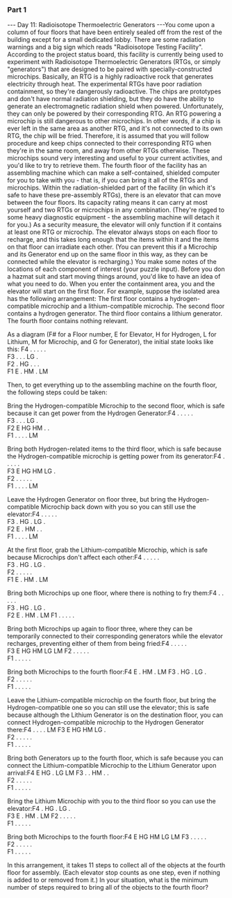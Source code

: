 ### Part 1

--- Day 11: Radioisotope Thermoelectric Generators ---You come upon a column of four floors that have been entirely sealed off from the rest of the building except for a small dedicated lobby.  There are some radiation warnings and a big sign which reads "Radioisotope Testing Facility".
According to the project status board, this facility is currently being used to experiment with Radioisotope Thermoelectric Generators (RTGs, or simply "generators") that are designed to be paired with specially-constructed microchips. Basically, an RTG is a highly radioactive rock that generates electricity through heat.
The experimental RTGs have poor radiation containment, so they're dangerously radioactive. The chips are prototypes and don't have normal radiation shielding, but they do have the ability to generate an electromagnetic radiation shield when powered.  Unfortunately, they can only be powered by their corresponding RTG. An RTG powering a microchip is still dangerous to other microchips.
In other words, if a chip is ever left in the same area as another RTG, and it's not connected to its own RTG, the chip will be fried. Therefore, it is assumed that you will follow procedure and keep chips connected to their corresponding RTG when they're in the same room, and away from other RTGs otherwise.
These microchips sound very interesting and useful to your current activities, and you'd like to try to retrieve them.  The fourth floor of the facility has an assembling machine which can make a self-contained, shielded computer for you to take with you - that is, if you can bring it all of the RTGs and microchips.
Within the radiation-shielded part of the facility (in which it's safe to have these pre-assembly RTGs), there is an elevator that can move between the four floors. Its capacity rating means it can carry at most yourself and two RTGs or microchips in any combination. (They're rigged to some heavy diagnostic equipment - the assembling machine will detach it for you.) As a security measure, the elevator will only function if it contains at least one RTG or microchip. The elevator always stops on each floor to recharge, and this takes long enough that the items within it and the items on that floor can irradiate each other. (You can prevent this if a Microchip and its Generator end up on the same floor in this way, as they can be connected while the elevator is recharging.)
You make some notes of the locations of each component of interest (your puzzle input). Before you don a hazmat suit and start moving things around, you'd like to have an idea of what you need to do.
When you enter the containment area, you and the elevator will start on the first floor.
For example, suppose the isolated area has the following arrangement:
The first floor contains a hydrogen-compatible microchip and a lithium-compatible microchip.
The second floor contains a hydrogen generator.
The third floor contains a lithium generator.
The fourth floor contains nothing relevant.

As a diagram (F# for a Floor number, E for Elevator, H for Hydrogen, L for Lithium, M for Microchip, and G for Generator), the initial state looks like this:
F4 .  .  .  .  .  
F3 .  .  .  LG .  
F2 .  HG .  .  .  
F1 E  .  HM .  LM 

Then, to get everything up to the assembling machine on the fourth floor, the following steps could be taken:

Bring the Hydrogen-compatible Microchip to the second floor, which is safe because it can get power from the Hydrogen Generator:F4 .  .  .  .  .  
F3 .  .  .  LG .  
F2 E  HG HM .  .  
F1 .  .  .  .  LM 

Bring both Hydrogen-related items to the third floor, which is safe because the Hydrogen-compatible microchip is getting power from its generator:F4 .  .  .  .  .  
F3 E  HG HM LG .  
F2 .  .  .  .  .  
F1 .  .  .  .  LM 

Leave the Hydrogen Generator on floor three, but bring the Hydrogen-compatible Microchip back down with you so you can still use the elevator:F4 .  .  .  .  .  
F3 .  HG .  LG .  
F2 E  .  HM .  .  
F1 .  .  .  .  LM 

At the first floor, grab the Lithium-compatible Microchip, which is safe because Microchips don't affect each other:F4 .  .  .  .  .  
F3 .  HG .  LG .  
F2 .  .  .  .  .  
F1 E  .  HM .  LM 

Bring both Microchips up one floor, where there is nothing to fry them:F4 .  .  .  .  .  
F3 .  HG .  LG .  
F2 E  .  HM .  LM 
F1 .  .  .  .  .  

Bring both Microchips up again to floor three, where they can be temporarily connected to their corresponding generators while the elevator recharges, preventing either of them from being fried:F4 .  .  .  .  .  
F3 E  HG HM LG LM 
F2 .  .  .  .  .  
F1 .  .  .  .  .  

Bring both Microchips to the fourth floor:F4 E  .  HM .  LM 
F3 .  HG .  LG .  
F2 .  .  .  .  .  
F1 .  .  .  .  .  

Leave the Lithium-compatible microchip on the fourth floor, but bring the Hydrogen-compatible one so you can still use the elevator; this is safe because although the Lithium Generator is on the destination floor, you can connect Hydrogen-compatible microchip to the Hydrogen Generator there:F4 .  .  .  .  LM 
F3 E  HG HM LG .  
F2 .  .  .  .  .  
F1 .  .  .  .  .  

Bring both Generators up to the fourth floor, which is safe because you can connect the Lithium-compatible Microchip to the Lithium Generator upon arrival:F4 E  HG .  LG LM 
F3 .  .  HM .  .  
F2 .  .  .  .  .  
F1 .  .  .  .  .  

Bring the Lithium Microchip with you to the third floor so you can use the elevator:F4 .  HG .  LG .  
F3 E  .  HM .  LM 
F2 .  .  .  .  .  
F1 .  .  .  .  .  

Bring both Microchips to the fourth floor:F4 E  HG HM LG LM 
F3 .  .  .  .  .  
F2 .  .  .  .  .  
F1 .  .  .  .  .  


In this arrangement, it takes 11 steps to collect all of the objects at the fourth floor for assembly. (Each elevator stop counts as one step, even if nothing is added to or removed from it.)
In your situation, what is the minimum number of steps required to bring all of the objects to the fourth floor?
